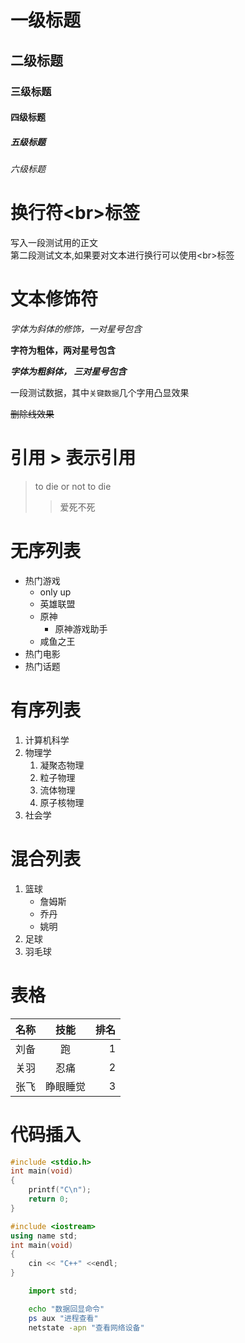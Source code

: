 

# 一级标题
## 二级标题
### 三级标题
#### 四级标题
##### 五级标题
###### 六级标题

# 换行符\<br\>标签
写入一段测试用的正文<br>第二段测试文本,如果要对文本进行换行可以使用\<br\>标签

# 文本修饰符

*字体为斜体的修饰，一对星号包含*

**字符为粗体，两对星号包含**

***字体为粗斜体， 三对星号包含***

一段测试数据，其中`关键数据`几个字用凸显效果

~~删除线效果~~

# 引用 \> 表示引用

> to die or not to die
>> 爱死不死

# 无序列表

* 热门游戏
  * only up
  * 英雄联盟
  * 原神
    * 原神游戏助手
  * 咸鱼之王
* 热门电影
* 热门话题

# 有序列表

1. 计算机科学
2. 物理学
   1. 凝聚态物理
   2. 粒子物理
   3. 流体物理
   4. 原子核物理
3. 社会学

# 混合列表

1. 篮球
   * 詹姆斯
   * 乔丹
   * 姚明
2. 足球
3. 羽毛球

# 表格

名称|技能|排名
---|:--:|---:
刘备|跑|1
关羽|忍痛|2
张飞|睁眼睡觉|3

# 代码插入

```c
#include <stdio.h>
int main(void)
{
	printf("C\n");
	return 0;
}
```

```cpp
#include <iostream>
using name std;
int main(void)
{
	cin << "C++" <<endl;
}
```
```python
	import std;

```

```bash
	echo "数据回显命令"
	ps aux "进程查看"
	netstate -apn "查看网络设备"
```
